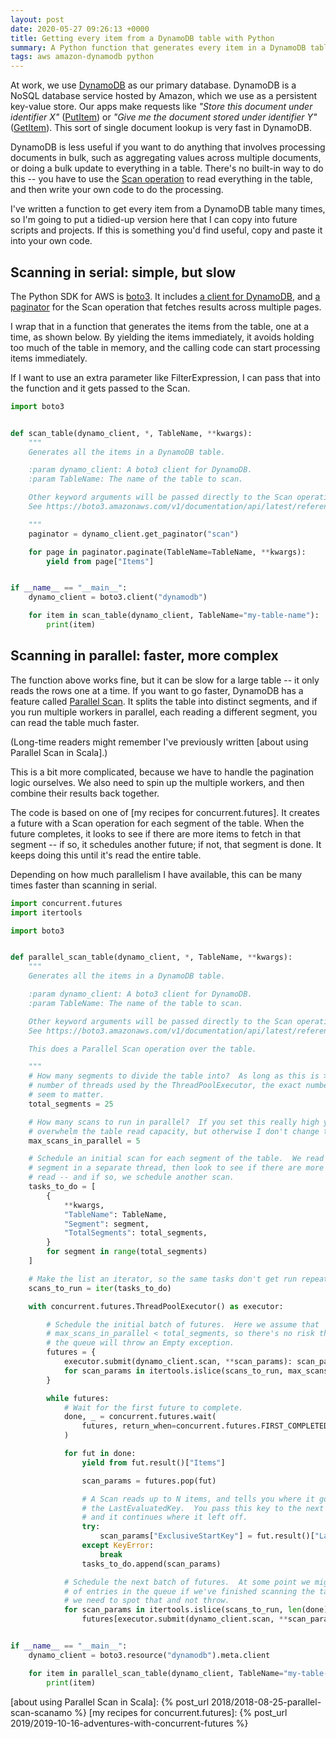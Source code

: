 ```yaml
---
layout: post
date: 2020-05-27 09:26:13 +0000
title: Getting every item from a DynamoDB table with Python
summary: A Python function that generates every item in a DynamoDB table.
tags: aws amazon-dynamodb python
---
```


At work, we use [DynamoDB] as our primary database.
DynamoDB is a NoSQL database service hosted by Amazon, which we use as a persistent key-value store.
Our apps make requests like *"Store this document under identifier X"* ([PutItem]) or *"Give me the document stored under identifier Y"* ([GetItem]).
This sort of single document lookup is very fast in DynamoDB.

DynamoDB is less useful if you want to do anything that involves processing documents in bulk, such as aggregating values across multiple documents, or doing a bulk update to everything in a table.
There's no built-in way to do this -- you have to use the [Scan operation] to read everything in the table, and then write your own code to do the processing.

I've written a function to get every item from a DynamoDB table many times, so I'm going to put a tidied-up version here that I can copy into future scripts and projects.
If this is something you'd find useful, copy and paste it into your own code.

[DynamoDB]: https://en.wikipedia.org/wiki/Amazon_DynamoDB
[PutItem]: https://docs.aws.amazon.com/amazondynamodb/latest/APIReference/API_PutItem.html
[GetItem]: https://docs.aws.amazon.com/amazondynamodb/latest/APIReference/API_GetItem.html
[Scan operation]: https://docs.aws.amazon.com/amazondynamodb/latest/APIReference/API_Scan.html



## Scanning in serial: simple, but slow

The Python SDK for AWS is [boto3].
It includes [a client for DynamoDB], and [a paginator] for the Scan operation that fetches results across multiple pages.

I wrap that in a function that generates the items from the table, one at a time, as shown below.
By yielding the items immediately, it avoids holding too much of the table in memory, and the calling code can start processing items immediately.

If I want to use an extra parameter like FilterExpression, I can pass that into the function and it gets passed to the Scan.

```python
import boto3


def scan_table(dynamo_client, *, TableName, **kwargs):
    """
    Generates all the items in a DynamoDB table.

    :param dynamo_client: A boto3 client for DynamoDB.
    :param TableName: The name of the table to scan.

    Other keyword arguments will be passed directly to the Scan operation.
    See https://boto3.amazonaws.com/v1/documentation/api/latest/reference/services/dynamodb.html#DynamoDB.Client.scan

    """
    paginator = dynamo_client.get_paginator("scan")

    for page in paginator.paginate(TableName=TableName, **kwargs):
        yield from page["Items"]


if __name__ == "__main__":
    dynamo_client = boto3.client("dynamodb")

    for item in scan_table(dynamo_client, TableName="my-table-name"):
        print(item)
```

[boto3]: https://boto3.amazonaws.com/v1/documentation/api/latest/index.html
[a client for DynamoDB]: https://boto3.amazonaws.com/v1/documentation/api/latest/reference/services/dynamodb.html
[a paginator]: https://boto3.amazonaws.com/v1/documentation/api/latest/reference/services/dynamodb.html#paginators



## Scanning in parallel: faster, more complex

The function above works fine, but it can be slow for a large table -- it only reads the rows one at a time.
If you want to go faster, DynamoDB has a feature called [Parallel Scan].
It splits the table into distinct segments, and if you run multiple workers in parallel, each reading a different segment, you can read the table much faster.

(Long-time readers might remember I've previously written [about using Parallel Scan in Scala].)

This is a bit more complicated, because we have to handle the pagination logic ourselves.
We also need to spin up the multiple workers, and then combine their results back together.

The code is based on one of [my recipes for concurrent.futures].
It creates a future with a Scan operation for each segment of the table.
When the future completes, it looks to see if there are more items to fetch in that segment -- if so, it schedules another future; if not, that segment is done.
It keeps doing this until it's read the entire table.

Depending on how much parallelism I have available, this can be many times faster than scanning in serial.

```python
import concurrent.futures
import itertools

import boto3


def parallel_scan_table(dynamo_client, *, TableName, **kwargs):
    """
    Generates all the items in a DynamoDB table.

    :param dynamo_client: A boto3 client for DynamoDB.
    :param TableName: The name of the table to scan.

    Other keyword arguments will be passed directly to the Scan operation.
    See https://boto3.amazonaws.com/v1/documentation/api/latest/reference/services/dynamodb.html#DynamoDB.Client.scan

    This does a Parallel Scan operation over the table.

    """
    # How many segments to divide the table into?  As long as this is >= to the
    # number of threads used by the ThreadPoolExecutor, the exact number doesn't
    # seem to matter.
    total_segments = 25

    # How many scans to run in parallel?  If you set this really high you could
    # overwhelm the table read capacity, but otherwise I don't change this much.
    max_scans_in_parallel = 5

    # Schedule an initial scan for each segment of the table.  We read each
    # segment in a separate thread, then look to see if there are more rows to
    # read -- and if so, we schedule another scan.
    tasks_to_do = [
        {
            **kwargs,
            "TableName": TableName,
            "Segment": segment,
            "TotalSegments": total_segments,
        }
        for segment in range(total_segments)
    ]

    # Make the list an iterator, so the same tasks don't get run repeatedly.
    scans_to_run = iter(tasks_to_do)

    with concurrent.futures.ThreadPoolExecutor() as executor:

        # Schedule the initial batch of futures.  Here we assume that
        # max_scans_in_parallel < total_segments, so there's no risk that
        # the queue will throw an Empty exception.
        futures = {
            executor.submit(dynamo_client.scan, **scan_params): scan_params
            for scan_params in itertools.islice(scans_to_run, max_scans_in_parallel)
        }

        while futures:
            # Wait for the first future to complete.
            done, _ = concurrent.futures.wait(
                futures, return_when=concurrent.futures.FIRST_COMPLETED
            )

            for fut in done:
                yield from fut.result()["Items"]

                scan_params = futures.pop(fut)

                # A Scan reads up to N items, and tells you where it got to in
                # the LastEvaluatedKey.  You pass this key to the next Scan operation,
                # and it continues where it left off.
                try:
                    scan_params["ExclusiveStartKey"] = fut.result()["LastEvaluatedKey"]
                except KeyError:
                    break
                tasks_to_do.append(scan_params)

            # Schedule the next batch of futures.  At some point we might run out
            # of entries in the queue if we've finished scanning the table, so
            # we need to spot that and not throw.
            for scan_params in itertools.islice(scans_to_run, len(done)):
                futures[executor.submit(dynamo_client.scan, **scan_params)] = scan_params


if __name__ == "__main__":
    dynamo_client = boto3.resource("dynamodb").meta.client

    for item in parallel_scan_table(dynamo_client, TableName="my-table-name"):
        print(item)
```

[Parallel Scan]: https://docs.aws.amazon.com/amazondynamodb/latest/developerguide/Scan.html#Scan.ParallelScan
[about using Parallel Scan in Scala]: {% post_url 2018/2018-08-25-parallel-scan-scanamo %}
[my recipes for concurrent.futures]: {% post_url 2019/2019-10-16-adventures-with-concurrent-futures %}
